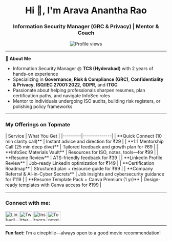 <h1 align="center">Hi 👋, I'm Arava Anantha Rao</h1>
<h3 align="center">Information Security Manager (GRC & Privacy) | Mentor & Coach</h3>

<p align="center">
  <img src="https://komarev.com/ghpvc/?username=a-anantha-rao&label=Profile%20Views&color=0e75b6&style=flat" alt="Profile views" />
</p>

---

🔐 **About Me**  
- Information Security Manager @ **TCS (Hyderabad)** with 2 years of hands-on experience  
- Specializing in **Governance, Risk & Compliance (GRC)**, **Confidentiality & Privacy**, **ISO/IEC 27001:2022**, **GDPR**, and **ITGC**  
- Passionate about helping professionals sharpen resumes, plan certification paths, and navigate InfoSec roles  
- Mentor to individuals undergoing ISO audits, building risk registers, or polishing policy frameworks  

---

<h3>My Offerings on Topmate</h3>
| Service | What You Get |
|---------|--------------|
| **Quick Connect (10 min clarity call)** | Instant advice and direction for ₹29 |
| **1:1 Mentorship Call (25 min deep dive)** | Tailored feedback and growth plan for ₹69 |
| **InfoSec Materials Vault** | Resources for ISO, notes, tools—for ₹99 |
| **Resume Review** | ATS-friendly feedback for ₹39 |
| **LinkedIn Profile Review** | Job-ready LinkedIn optimization for ₹149 |
| **Certification Roadmap** | Structured plan + resource guide for ₹99 |
| **Company Referral & AI-in-Cyber Secrets** | Job insights and cybersecurity guidance for ₹119 |
| **Resume Template Pack + Canva Premium (1 yr)** | Design-ready templates with Canva access for ₹199 |

---

<h3>Connect with me:</h3>
<p align="left">
<a href="https://linkedin.com/in/arava-anantha-rao" target="blank"><img align="center" src="https://raw.githubusercontent.com/rahuldkjain/github-profile-readme-generator/master/src/images/icons/Social/linked-in-alt.svg" alt="LinkedIn" height="30" width="40" /></a>
<a href="https://twitter.com/a_ananth_rao" target="blank"><img align="center" src="https://raw.githubusercontent.com/rahuldkjain/github-profile-readme-generator/master/src/images/icons/Social/twitter.svg" alt="Twitter" height="30" width="40" /></a>
<a href="https://instagram.com/a_anantha_rao" target="blank"><img align="center" src="https://raw.githubusercontent.com/rahuldkjain/github-profile-readme-generator/master/src/images/icons/Social/instagram.svg" alt="Instagram" height="30" width="40" /></a>
<a href="https://topmate.io/arava_anantha_rao" target="blank"><img align="center" src="https://cdn.iconscout.com/icon/free/png-256/topmate-16711020-14102969.png" alt="Topmate" height="30" width="40" /></a>
</p>

---

**Fun fact:** I’m a cinephile—always open to a good movie recommendation!

